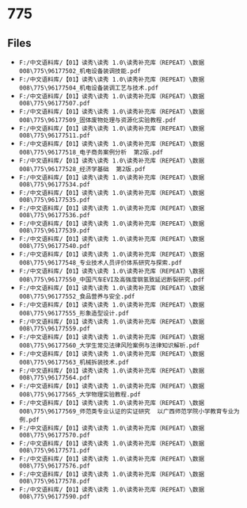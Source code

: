 # 775

## Files

- `F:/中文语料库/【01】读秀\读秀 1.0\读秀补充库（REPEAT）\数据008\775\96177502_机电设备装调技能.pdf`
- `F:/中文语料库/【01】读秀\读秀 1.0\读秀补充库（REPEAT）\数据008\775\96177504_机电设备装调工艺与技术.pdf`
- `F:/中文语料库/【01】读秀\读秀 1.0\读秀补充库（REPEAT）\数据008\775\96177507.pdf`
- `F:/中文语料库/【01】读秀\读秀 1.0\读秀补充库（REPEAT）\数据008\775\96177509_固体废物处理与资源化实验教程.pdf`
- `F:/中文语料库/【01】读秀\读秀 1.0\读秀补充库（REPEAT）\数据008\775\96177511.pdf`
- `F:/中文语料库/【01】读秀\读秀 1.0\读秀补充库（REPEAT）\数据008\775\96177518_电子商务案例分析  第2版.pdf`
- `F:/中文语料库/【01】读秀\读秀 1.0\读秀补充库（REPEAT）\数据008\775\96177528_经济学基础  第2版.pdf`
- `F:/中文语料库/【01】读秀\读秀 1.0\读秀补充库（REPEAT）\数据008\775\96177534.pdf`
- `F:/中文语料库/【01】读秀\读秀 1.0\读秀补充库（REPEAT）\数据008\775\96177535.pdf`
- `F:/中文语料库/【01】读秀\读秀 1.0\读秀补充库（REPEAT）\数据008\775\96177536.pdf`
- `F:/中文语料库/【01】读秀\读秀 1.0\读秀补充库（REPEAT）\数据008\775\96177539.pdf`
- `F:/中文语料库/【01】读秀\读秀 1.0\读秀补充库（REPEAT）\数据008\775\96177540.pdf`
- `F:/中文语料库/【01】读秀\读秀 1.0\读秀补充库（REPEAT）\数据008\775\96177548_专业技术人员评价体系研究与探索.pdf`
- `F:/中文语料库/【01】读秀\读秀 1.0\读秀补充库（REPEAT）\数据008\775\96177550_中国汽车EVI及高强度钢氢致延迟断裂研究.pdf`
- `F:/中文语料库/【01】读秀\读秀 1.0\读秀补充库（REPEAT）\数据008\775\96177552_食品营养与安全.pdf`
- `F:/中文语料库/【01】读秀\读秀 1.0\读秀补充库（REPEAT）\数据008\775\96177555_形象造型设计.pdf`
- `F:/中文语料库/【01】读秀\读秀 1.0\读秀补充库（REPEAT）\数据008\775\96177559.pdf`
- `F:/中文语料库/【01】读秀\读秀 1.0\读秀补充库（REPEAT）\数据008\775\96177560_大学生常见法律风险案例与法律知识解析.pdf`
- `F:/中文语料库/【01】读秀\读秀 1.0\读秀补充库（REPEAT）\数据008\775\96177563_机械拆装技术.pdf`
- `F:/中文语料库/【01】读秀\读秀 1.0\读秀补充库（REPEAT）\数据008\775\96177564.pdf`
- `F:/中文语料库/【01】读秀\读秀 1.0\读秀补充库（REPEAT）\数据008\775\96177565_大学物理实验教程.pdf`
- `F:/中文语料库/【01】读秀\读秀 1.0\读秀补充库（REPEAT）\数据008\775\96177569_师范类专业认证的实证研究  以广西师范学院小学教育专业为例.pdf`
- `F:/中文语料库/【01】读秀\读秀 1.0\读秀补充库（REPEAT）\数据008\775\96177570.pdf`
- `F:/中文语料库/【01】读秀\读秀 1.0\读秀补充库（REPEAT）\数据008\775\96177571.pdf`
- `F:/中文语料库/【01】读秀\读秀 1.0\读秀补充库（REPEAT）\数据008\775\96177576.pdf`
- `F:/中文语料库/【01】读秀\读秀 1.0\读秀补充库（REPEAT）\数据008\775\96177578.pdf`
- `F:/中文语料库/【01】读秀\读秀 1.0\读秀补充库（REPEAT）\数据008\775\96177590.pdf`
